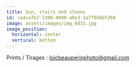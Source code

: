 ```yaml
---
title: Sun, stairs and stones
id: ca4ca7b7-1380-4090-a0e3-1a7f956bf260
image: assets/images/img_6031.jpg
image_position:
  horizontal: center
  vertical: bottom
---
```

Prints / Tirages : loicbeauperinphoto@gmail.com
